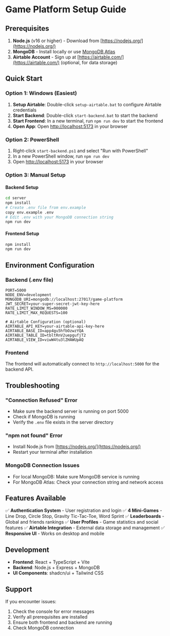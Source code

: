 # Game Platform Setup Guide

## Prerequisites

1. **Node.js** (v16 or higher) - Download from [https://nodejs.org/](https://nodejs.org/)
2. **MongoDB** - Install locally or use [MongoDB Atlas](https://www.mongodb.com/atlas)
3. **Airtable Account** - Sign up at [https://airtable.com/](https://airtable.com/) (optional, for data storage)

## Quick Start

### Option 1: Windows (Easiest)
1. **Setup Airtable**: Double-click `setup-airtable.bat` to configure Airtable credentials
2. **Start Backend**: Double-click `start-backend.bat` to start the backend
3. **Start Frontend**: In a new terminal, run `npm run dev` to start the frontend
4. **Open App**: Open [http://localhost:5173](http://localhost:5173) in your browser

### Option 2: PowerShell
1. Right-click `start-backend.ps1` and select "Run with PowerShell"
2. In a new PowerShell window, run `npm run dev`
3. Open [http://localhost:5173](http://localhost:5173) in your browser

### Option 3: Manual Setup

#### Backend Setup
```bash
cd server
npm install
# Create .env file from env.example
copy env.example .env
# Edit .env with your MongoDB connection string
npm run dev
```

#### Frontend Setup
```bash
npm install
npm run dev
```

## Environment Configuration

### Backend (.env file)
```env
PORT=5000
NODE_ENV=development
MONGODB_URI=mongodb://localhost:27017/game-platform
JWT_SECRET=your-super-secret-jwt-key-here
RATE_LIMIT_WINDOW_MS=900000
RATE_LIMIT_MAX_REQUESTS=100

# Airtable Configuration (optional)
AIRTABLE_API_KEY=your-airtable-api-key-here
AIRTABLE_BASE_ID=app4gu5hfbOzwzYQA
AIRTABLE_TABLE_ID=tbltRnV2uepgufjT2
AIRTABLE_VIEW_ID=viwW4tu3lZHAWUpAQ
```

### Frontend
The frontend will automatically connect to `http://localhost:5000` for the backend API.

## Troubleshooting

### "Connection Refused" Error
- Make sure the backend server is running on port 5000
- Check if MongoDB is running
- Verify the `.env` file exists in the server directory

### "npm not found" Error
- Install Node.js from [https://nodejs.org/](https://nodejs.org/)
- Restart your terminal after installation

### MongoDB Connection Issues
- For local MongoDB: Make sure MongoDB service is running
- For MongoDB Atlas: Check your connection string and network access

## Features Available

✅ **Authentication System** - User registration and login
✅ **4 Mini-Games** - Line Drop, Circle Stop, Gravity Tic-Tac-Toe, Word Sprint
✅ **Leaderboards** - Global and friends rankings
✅ **User Profiles** - Game statistics and social features
✅ **Airtable Integration** - External data storage and management
✅ **Responsive UI** - Works on desktop and mobile

## Development

- **Frontend**: React + TypeScript + Vite
- **Backend**: Node.js + Express + MongoDB
- **UI Components**: shadcn/ui + Tailwind CSS

## Support

If you encounter issues:
1. Check the console for error messages
2. Verify all prerequisites are installed
3. Ensure both frontend and backend are running
4. Check MongoDB connection
